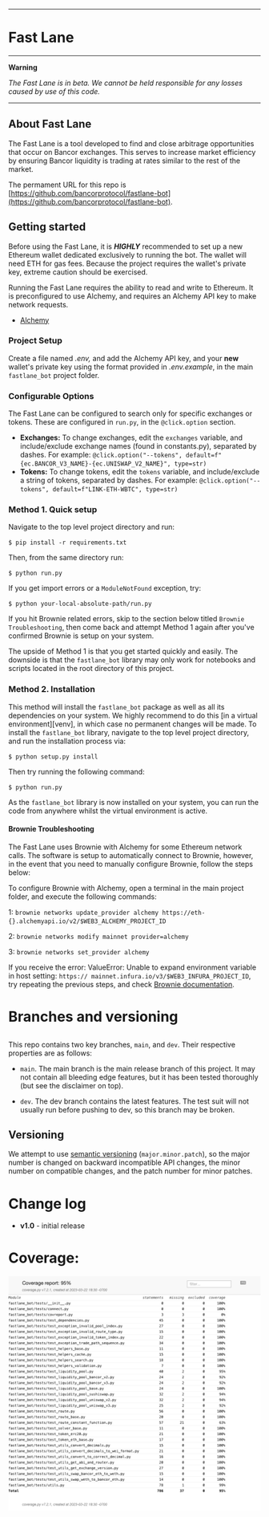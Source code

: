 * * * * * * * * * * * * * * * * * * * * * * * * * * * * * * * * * * * * * * * * * * * * * * * * * * * * * * * *
# Fast Lane
* * * * * * * * * * * * * * * * * * * * * * * * * * * * * * * * * * * * * * * * * * * * * * * * * * * * * * * *

**Warning**

_The Fast Lane is in beta.  We cannot be held responsible for any losses caused by use of this code._

* * * * * * * * * * * * * * * * * * * * * * * * * * * * * * * * * * * * * * * * * * * * * * * * * * * * * * * *


## About Fast Lane

The Fast Lane is a tool developed to find and close arbitrage opportunities that occur on Bancor exchanges. This serves to increase market efficiency by ensuring Bancor liquidity is trading at rates similar to the rest of the market.

The permament URL for this repo is [https://github.com/bancorprotocol/fastlane-bot](https://github.com/bancorprotocol/fastlane-bot).

## Getting started

Before using the Fast Lane, it is *__HIGHLY__* recommended to set up a new Ethereum wallet dedicated exclusively to running the bot. The wallet will need ETH for gas fees. Because the project requires the wallet's private key, extreme caution should be exercised.

Running the Fast Lane requires the ability to read and write to Ethereum. It is preconfigured to use Alchemy, and requires an Alchemy API key to make network requests.
* [Alchemy](https://www.alchemy.com/)

### Project Setup
Create a file named *.env,* and add the Alchemy API key, and your __new__ wallet's private key using the format provided in *.env.example*, in the main `fastlane_bot` project folder.

### Configurable Options
The Fast Lane can be configured to search only for specific exchanges or tokens. These are configured in `run.py`, in the `@click.option` section. 

* __Exchanges:__ To change exchanges, edit the `exchanges` variable, and include/exclude exchange names (found in constants.py), separated by dashes. For example: `@click.option("--tokens", default=f"{ec.BANCOR_V3_NAME}-{ec.UNISWAP_V2_NAME}", type=str)`
* __Tokens:__ To change tokens, edit the `tokens` variable, and include/exclude a string of tokens, separated by dashes. For example: `@click.option("--tokens", default=f"LINK-ETH-WBTC", type=str)`

### Method 1. Quick setup

Navigate to the top level project directory and run:

````{tab} PyPI
$ pip install -r requirements.txt
````

Then, from the same directory run:

````{tab} PyPI
$ python run.py
````

If you get import errors or a `ModuleNotFound` exception, try:

````{tab} PyPI
$ python your-local-absolute-path/run.py
````

If you hit Brownie related errors, skip to the section below titled `Brownie Troubleshooting`, then come back and attempt Method 1 again after you've confirmed Brownie is setup on your system.

The upside of Method 1 is that you get started quickly and easily. The downside is that the `fastlane_bot` library may only work for notebooks and scripts located in the root directory of this project.

### Method 2. Installation

This method will install the `fastlane_bot` package as well as all its dependencies on your system. We highly recommend to do this [in a virtual environment][venv], in which case no permanent changes will be made. To install the `fastlane_bot` library, navigate to the top level project directory, and run the installation process via:

````{tab} PyPI
$ python setup.py install
````

Then try running the following command:
````{tab} PyPI
$ python run.py
````

As the `fastlane_bot` library is now installed on your system, you can run the code from anywhere whilst the virtual environment is active.

#### Brownie Troubleshooting

The Fast Lane uses Brownie with Alchemy for some Ethereum network calls. The software is setup to automatically connect to Brownie, however, in the event that you need to manually configure Brownie, follow the steps below:

To configure Brownie with Alchemy, open a terminal in the main project folder, and execute the following commands:

1: `brownie networks update_provider alchemy https://eth-{}.alchemyapi.io/v2/$WEB3_ALCHEMY_PROJECT_ID`

2: `brownie networks modify mainnet provider=alchemy`

3: `brownie networks set_provider alchemy`

If you receive the error: ValueError: Unable to expand environment variable in host setting: `https:// mainnet.infura.io/v3/$WEB3_INFURA_PROJECT_ID`, try repeating the previous steps, and check [Brownie documentation](https://eth-brownie.readthedocs.io/en/stable/install.html).

# Branches and versioning

## 
This repo contains two key branches, `main`, and `dev`. Their respective properties are as follows:

- `main`. The main branch is the main release branch of this project. It may not contain all bleeding edge features, but it has been tested thoroughly (but see the disclaimer on top).

- `dev`. The dev branch contains the latest features. The test suit will not usually run before pushing to dev, so this branch may be broken.

## Versioning

We attempt to use [semantic versioning][semver] (`major.minor.patch`), so the major number is changed on backward incompatible API changes, the minor number on compatible changes, and the patch number for minor patches.

[semver]:https://semver.org/

# Change log

- **v1.0** - initial release

# Coverage:

![codecoverage](coverage.png)
